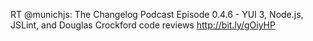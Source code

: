 <!--
id: 2992329199
link: http://kevinisom.info/post/2992329199/rt-munichjs-the-changelog-podcast-episode-0-4-6
slug: rt-munichjs-the-changelog-podcast-episode-0-4-6
date: Sun Jan 30 2011 01:27:30 GMT+1300 (NZDT)
raw: {"blog_name":"kevinisom","id":2992329199,"post_url":"http://kevinisom.info/post/2992329199/rt-munichjs-the-changelog-podcast-episode-0-4-6","slug":"rt-munichjs-the-changelog-podcast-episode-0-4-6","type":"text","date":"2011-01-29 12:27:30 GMT","timestamp":1296304050,"state":"published","format":"html","reblog_key":"na5OUCid","tags":[],"short_url":"http://tmblr.co/Zw68Yy2oMr7l","highlighted":[],"feed_item":"http://twitter.com/kev_nz/statuses/31309156879171585","from_feed_id":"650289","note_count":0,"title":null,"body":"<p>RT @munichjs: The Changelog Podcast Episode 0.4.6 - YUI 3, Node.js, JSLint, and Douglas Crockford code reviews <a href=\"http://bit.ly/gOiyHP\" target=\"_blank\">http://bit.ly/gOiyHP</a></p>"}
publish: 2011-01-030
tags: 
title: null
-->


RT @munichjs: The Changelog Podcast Episode 0.4.6 - YUI 3, Node.js,
JSLint, and Douglas Crockford code reviews <http://bit.ly/gOiyHP>


